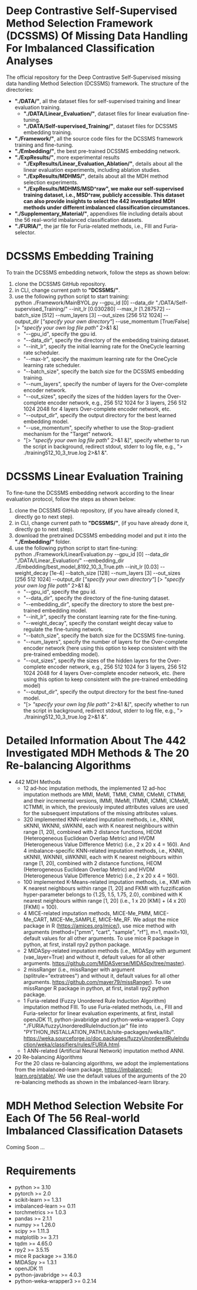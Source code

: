 # Deep Contrastive Self-Supervised Method Selection Framework (DCSSMS) Of Missing Data Handling For Imbalanced Classification Analyses
The official repository for the Deep Contrastive Self-Supervised missing data handling Method Selection (DCSSMS) framework.
The structure of the directories:
- **"./DATA/"**, all the dataset files for self-supervised training and linear evaluation training.
	- **"./DATA/Linear_Evaluation/"**, dataset files for linear evaluation fine-tuning.
	- **"./DATA/Self-supervised_Training/"**, dataset files for DCSSMS embedding training.
- **"./Framework/"**, all the source code files for the DCSSMS framework training and fine-tuning.
- **"./Embedding/"**, the best pre-trained DCSSMS embedding network.
- **"./ExpResults/"**, more experimental results
    - **"./ExpResults/Linear_Evaluation_Ablation/"**, details about all the linear evaluation experiments, including ablation studies.
	- **"./ExpResults/MDHMS/"**, details about all the MDH method selection experiments.
	- **"./ExpResults/MDHMS/MSD^raw", we make our self-supervised training dataset, i.e., MSD^raw, publicly accessible. This dataset can also provide insights to select the $442$ investigated MDH methods under different imbalanced classification circumstances.**
- **"./Supplementary_Material/"**, appendixes file including details about the 56 real-world imbalanced classification datasets.
- **"./FURIA/"**, the jar file for Furia-related methods, i.e., FIII and Furia-selector.

# DCSSMS Embedding Training
To train the DCSSMS embedding network, follow the steps as shown below:
1. clone the DCSSMS GitHub repository.
1. in CLI, change current path to **"DCSSMS/"**.
1. use the following python script to start training:<br/>
   python ./Framework/MainBYOL.py --gpu_id \[0\] --data_dir "./DATA/Self-supervised_Training/" --init_lr \[0.030280\] --max_lr \[1.287572\] --batch_size \[512\] --num_layers \[3\] --out_sizes \[256 512 1024\] --output_dir \[_"specify your own directory"_\] --use_momentum \[True/False\] \[> _"specify your own log file path"_ 2>&1 &\]
   - "--gpu_id", specify the gpu id.
   - "--data_dir", specify the directory of the embedding training dataset.
   - "--init_lr", specify the initial learning rate for the OneCycle learning rate scheduler.
   - "--max-lr", specify the maximum learning rate for the OneCycle learning rate scheduler.
   - "--batch_size", specify the batch size for the DCSSMS embedding training.
   - "--num_layers", specify the number of layers for the Over-complete encoder network.
   - "--out_sizes", specify the sizes of the hidden layers for the Over-complete encoder network, e.g., 256 512 1024 for 3 layers, 256 512 1024 2048 for 4 layers Over-complete encoder network, etc.
   - "--output_dir", specify the output directory for the best learned embedding model.
   - "--use_momentum", specify whether to use the Stop-gradient mechanism for the "Target" network.
   - "\[> _"specify your own log file path"_ 2>&1 &\]", specify whether to run the script in background, redirect stdout, stderr to log file, e.g., "> ./training512_10_3_true.log 2>&1 &".

# DCSSMS Linear Evaluation Training
To fine-tune the DCSSMS embedding network according to the linear evaluation protocol, follow the steps as shown below:
1. clone the DCSSMS GitHub repository, (if you have already cloned it, directly go to next step).
1. in CLI, change current path to **"DCSSMS/"**, (if you have already done it, directly go to next step).
1. download the pretrained DCSSMS embedding model and put it into the **"./Embedding/"** folder.
1. use the following python script to start fine-tuning:<br/>
   python ./Framework/LinearEvaluation.py --gpu_id \[0\] --data_dir "./DATA/Linear_Evaluation/" --embedding_dir ./Embedding/best_model_8192_10_3_True.pth --init_lr \[0.03\] --weight_decay \[1e-4\] --batch_size \[128\] --num_layers \[3\] --out_sizes \[256 512 1024\] --output_dir \[_"specify your own directory"_\] \[> _"specify your own log file path"_ 2>&1 &\]
   - "--gpu_id", specify the gpu id.
   - "--data_dir", specify the directory of the fine-tuning dataset.
   - "--embedding_dir", specify the directory to store the best pre-trained embedding model.
   - "--init_lr", specify the constant learning rate for the fine-tuning.
   - "--weight_decay", specify the constant weight decay value to regulate the fine-tuning network.
   - "--batch_size", specify the batch size for the DCSSMS fine-tuning.
   - "--num_layers", specify the number of layers for the Over-complete encoder network (here using this option to keep consistent with the pre-trained embedding model).
   - "--out_sizes", specify the sizes of the hidden layers for the Over-complete encoder network, e.g., 256 512 1024 for 3 layers, 256 512 1024 2048 for 4 layers Over-complete encoder network, etc. (here using this option to keep consistent with the pre-trained embedding model)
   - "--output_dir", specify the output directory for the best fine-tuned model.
   - "\[> _"specify your own log file path"_ 2>&1 &\]", specify whether to run the script in background, redirect stdout, stderr to log file, e.g., "> ./training512_10_3_true.log 2>&1 &".

# Detailed Information About The 442 Investigated MDH Methods & The 20 Re-balancing Algorithms
- 442 MDH Methods
  - 12 ad-hoc imputation methods, the implemented 12 ad-hoc imputation methods are MMI, MeMI, TMMI, CMMI, CMeMI, CTMMI, and their incremental versions, IMMI, IMeMI, ITMMI, ICMMI, ICMeMI, ICTMMI, in which, the previously imputed attributes values are used for the subsequent imputations of the missing attributes values. 
  - 320 implemented KNN-related imputation methods, i.e., KNNI, sKNNI, WKNNI, sWKNNI, each with K nearest neighbours within range \[1, 20\], combined with 2 distance functions, HEOM (Heterogeneous Euclidean Overlap Metric) and HVDM (Heterogeneous Value Difference Metric) (i.e., 2 x 20 x 4 = 160). And 4 imbalance-specific KNN-related imputation methods, i.e., KNNII, sKNNII, WKNNII, sWKNNII, each with K nearest neighbours within range \[1, 20\], combined with 2 distance functions, HEOM (Heterogeneous Euclidean Overlap Metric) and HVDM (Heterogeneous Value Difference Metric) (i.e., 2 x 20 x 4 = 160).
  - 100 implemented K-Means-related imputation methods, i.e., KMI with K nearest neighbours within range \[1, 20\] and FKMI with fuzzification hyper-parameter belongs to {1.25, 1.5, 1.75, 2.0}, combined with K nearest neighbours within range \[1, 20\] (i.e., 1 x 20 \[KMI\] + (4 x 20) \[FKMI\] = 100).
  - 4 MICE-related imputation methods, MICE-Me_PMM, MICE-Me_CART, MICE-Me_SAMPLE, MICE-Me_RF. We adopt the mice package in R (https://amices.org/mice/), use mice method with arguments (method=\["pmm", "cart", "sample", "rf"\], m=1, maxit=10), default values for all other arguments. To use mice R package in python, at first, install rpy2 python package. 
  - 2 MIDASpy-related imputation methods (i.e., MIDASpy with argument (vae_layer=True) and without it, default values for all other arguments. https://github.com/MIDASverse/MIDASpy/tree/master).
  - 2 missRanger (i.e., missRanger with argument (splitrule="extratrees") and without it, default values for all other arguments. https://github.com/mayer79/missRanger). To use missRanger R package in python, at first, install rpy2 python package.
  - 1 Furia-related (Fuzzy Unordered Rule Induction Algorithm) imputation method FIII. To use Furia-related methods, i.e., FIII and Furia-selector for linear evaluation experiments, at first, install openJDK 11, python-javabridge and python-weka-wrapper3. Copy "./FURIA/fuzzyUnorderedRuleInduction.jar" file into "PYTHON_INSTALLATION_PATH/Lib/site-packages/weka/lib/". https://weka.sourceforge.io/doc.packages/fuzzyUnorderedRuleInduction/weka/classifiers/rules/FURIA.html.
  - 1 ANN-related (Artificial Neural Network) imputation method ANNI.
- 20 Re-balancing Algorithms <br/>
  For the 20 class re-balancing algorithms, we adopt the implementations from the imbalanced-learn package, https://imbalanced-learn.org/stable/. We use the default values of the arguments of the 20 re-balancing methods as shown in the imbalanced-learn library.

# MDH Method Selection Website For Each Of The 56 Real-world Imbalanced Classification Datasets
  Coming Soon ...

# Requirements
   - python >= 3.10
   - pytorch >= 2.0
   - scikit-learn >= 1.3.1
   - imbalanced-learn >= 0.11
   - torchmetrics >= 1.0.3
   - pandas >= 2.1.1
   - numpy >= 1.26.0
   - scipy >= 1.11.3
   - matplotlib >= 3.7.1
   - tqdm >= 4.65.0
   - rpy2 >= 3.5.15
   - mice R package >= 3.16.0
   - MIDASpy >= 1.3.1
   - openJDK 11
   - python-javabridge >= 4.0.3
   - python-weka-wrapper3 >= 0.2.14